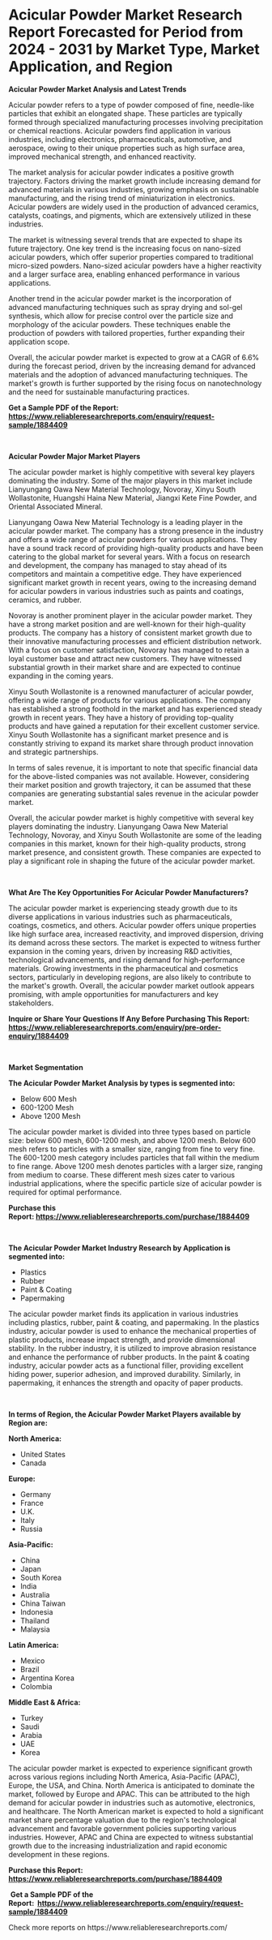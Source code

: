 <p><h1>Acicular Powder Market Research Report Forecasted for Period from 2024 -  2031 by Market Type, Market Application, and Region</h1></p><p><strong>Acicular Powder Market Analysis and Latest Trends</strong></p>
<p><p>Acicular powder refers to a type of powder composed of fine, needle-like particles that exhibit an elongated shape. These particles are typically formed through specialized manufacturing processes involving precipitation or chemical reactions. Acicular powders find application in various industries, including electronics, pharmaceuticals, automotive, and aerospace, owing to their unique properties such as high surface area, improved mechanical strength, and enhanced reactivity.</p><p>The market analysis for acicular powder indicates a positive growth trajectory. Factors driving the market growth include increasing demand for advanced materials in various industries, growing emphasis on sustainable manufacturing, and the rising trend of miniaturization in electronics. Acicular powders are widely used in the production of advanced ceramics, catalysts, coatings, and pigments, which are extensively utilized in these industries.</p><p>The market is witnessing several trends that are expected to shape its future trajectory. One key trend is the increasing focus on nano-sized acicular powders, which offer superior properties compared to traditional micro-sized powders. Nano-sized acicular powders have a higher reactivity and a larger surface area, enabling enhanced performance in various applications.</p><p>Another trend in the acicular powder market is the incorporation of advanced manufacturing techniques such as spray drying and sol-gel synthesis, which allow for precise control over the particle size and morphology of the acicular powders. These techniques enable the production of powders with tailored properties, further expanding their application scope.</p><p>Overall, the acicular powder market is expected to grow at a CAGR of 6.6% during the forecast period, driven by the increasing demand for advanced materials and the adoption of advanced manufacturing techniques. The market's growth is further supported by the rising focus on nanotechnology and the need for sustainable manufacturing practices.</p></p>
<p><strong>Get a Sample PDF of the Report:&nbsp; <a href="https://www.reliableresearchreports.com/enquiry/request-sample/1884409">https://www.reliableresearchreports.com/enquiry/request-sample/1884409</a></strong></p>
<p>&nbsp;</p>
<p><strong>Acicular Powder Major Market Players</strong></p>
<p><p>The acicular powder market is highly competitive with several key players dominating the industry. Some of the major players in this market include Lianyungang Oawa New Material Technology, Novoray, Xinyu South Wollastonite, Huangshi Haina New Material, Jiangxi Kete Fine Powder, and Oriental Associated Mineral.</p><p>Lianyungang Oawa New Material Technology is a leading player in the acicular powder market. The company has a strong presence in the industry and offers a wide range of acicular powders for various applications. They have a sound track record of providing high-quality products and have been catering to the global market for several years. With a focus on research and development, the company has managed to stay ahead of its competitors and maintain a competitive edge. They have experienced significant market growth in recent years, owing to the increasing demand for acicular powders in various industries such as paints and coatings, ceramics, and rubber.</p><p>Novoray is another prominent player in the acicular powder market. They have a strong market position and are well-known for their high-quality products. The company has a history of consistent market growth due to their innovative manufacturing processes and efficient distribution network. With a focus on customer satisfaction, Novoray has managed to retain a loyal customer base and attract new customers. They have witnessed substantial growth in their market share and are expected to continue expanding in the coming years.</p><p>Xinyu South Wollastonite is a renowned manufacturer of acicular powder, offering a wide range of products for various applications. The company has established a strong foothold in the market and has experienced steady growth in recent years. They have a history of providing top-quality products and have gained a reputation for their excellent customer service. Xinyu South Wollastonite has a significant market presence and is constantly striving to expand its market share through product innovation and strategic partnerships.</p><p>In terms of sales revenue, it is important to note that specific financial data for the above-listed companies was not available. However, considering their market position and growth trajectory, it can be assumed that these companies are generating substantial sales revenue in the acicular powder market.</p><p>Overall, the acicular powder market is highly competitive with several key players dominating the industry. Lianyungang Oawa New Material Technology, Novoray, and Xinyu South Wollastonite are some of the leading companies in this market, known for their high-quality products, strong market presence, and consistent growth. These companies are expected to play a significant role in shaping the future of the acicular powder market.</p></p>
<p>&nbsp;</p>
<p><strong>What Are The Key Opportunities For Acicular Powder Manufacturers?</strong></p>
<p><p>The acicular powder market is experiencing steady growth due to its diverse applications in various industries such as pharmaceuticals, coatings, cosmetics, and others. Acicular powder offers unique properties like high surface area, increased reactivity, and improved dispersion, driving its demand across these sectors. The market is expected to witness further expansion in the coming years, driven by increasing R&D activities, technological advancements, and rising demand for high-performance materials. Growing investments in the pharmaceutical and cosmetics sectors, particularly in developing regions, are also likely to contribute to the market's growth. Overall, the acicular powder market outlook appears promising, with ample opportunities for manufacturers and key stakeholders.</p></p>
<p><strong>Inquire or Share Your Questions If Any Before Purchasing This Report: <a href="https://www.reliableresearchreports.com/enquiry/pre-order-enquiry/1884409">https://www.reliableresearchreports.com/enquiry/pre-order-enquiry/1884409</a></strong></p>
<p>&nbsp;</p>
<p><strong>Market Segmentation</strong></p>
<p><strong>The Acicular Powder Market Analysis by types is segmented into:</strong></p>
<p><ul><li>Below 600 Mesh</li><li>600-1200 Mesh</li><li>Above 1200 Mesh</li></ul></p>
<p><p>The acicular powder market is divided into three types based on particle size: below 600 mesh, 600-1200 mesh, and above 1200 mesh. Below 600 mesh refers to particles with a smaller size, ranging from fine to very fine. The 600-1200 mesh category includes particles that fall within the medium to fine range. Above 1200 mesh denotes particles with a larger size, ranging from medium to coarse. These different mesh sizes cater to various industrial applications, where the specific particle size of acicular powder is required for optimal performance.</p></p>
<p><strong>Purchase this Report:&nbsp;<a href="https://www.reliableresearchreports.com/purchase/1884409">https://www.reliableresearchreports.com/purchase/1884409</a></strong></p>
<p>&nbsp;</p>
<p><strong>The Acicular Powder Market Industry Research by Application is segmented into:</strong></p>
<p><ul><li>Plastics</li><li>Rubber</li><li>Paint & Coating</li><li>Papermaking</li></ul></p>
<p><p>The acicular powder market finds its application in various industries including plastics, rubber, paint & coating, and papermaking. In the plastics industry, acicular powder is used to enhance the mechanical properties of plastic products, increase impact strength, and provide dimensional stability. In the rubber industry, it is utilized to improve abrasion resistance and enhance the performance of rubber products. In the paint & coating industry, acicular powder acts as a functional filler, providing excellent hiding power, superior adhesion, and improved durability. Similarly, in papermaking, it enhances the strength and opacity of paper products.</p></p>
<p>&nbsp;</p>
<p><strong>In terms of Region, the Acicular Powder Market Players available by Region are:</strong></p>
<p>
    <p> <strong> North America: </strong>
        <ul>
            <li>United States</li>
            <li>Canada</li>
        </ul>
        </p> 
    <p> <strong> Europe: </strong>
        <ul>
            <li>Germany</li>
            <li>France</li>
            <li>U.K.</li>
            <li>Italy</li>
            <li>Russia</li>
        </ul>
        </p> 
    <p> <strong> Asia-Pacific: </strong>
        <ul>
            <li>China</li>
            <li>Japan</li>
            <li>South Korea</li>
            <li>India</li>
            <li>Australia</li>
            <li>China Taiwan</li>
            <li>Indonesia</li>
            <li>Thailand</li>
            <li>Malaysia</li>
        </ul>
        </p> 
    <p> <strong> Latin America: </strong>
        <ul>
            <li>Mexico</li>
            <li>Brazil</li>
            <li>Argentina Korea</li>
            <li>Colombia</li>
        </ul>
        </p> 
    <p> <strong> Middle East & Africa: </strong>
        <ul>
            <li>Turkey</li>
            <li>Saudi</li>
            <li>Arabia</li>
            <li>UAE</li>
            <li>Korea</li>
        </ul>
    </p>
    </p>
<p><p>The acicular powder market is expected to experience significant growth across various regions including North America, Asia-Pacific (APAC), Europe, the USA, and China. North America is anticipated to dominate the market, followed by Europe and APAC. This can be attributed to the high demand for acicular powder in industries such as automotive, electronics, and healthcare. The North American market is expected to hold a significant market share percentage valuation due to the region's technological advancement and favorable government policies supporting various industries. However, APAC and China are expected to witness substantial growth due to the increasing industrialization and rapid economic development in these regions.</p></p>
<p><strong>Purchase this Report: <a href="https://www.reliableresearchreports.com/purchase/1884409">https://www.reliableresearchreports.com/purchase/1884409</a></strong></p>
<p>&nbsp;<strong>Get a Sample PDF of the Report:&nbsp;&nbsp;<a href="https://www.reliableresearchreports.com/enquiry/request-sample/1884409">https://www.reliableresearchreports.com/enquiry/request-sample/1884409</a></strong></p>
<p><strong></strong></p>
<p>Check more reports on https://www.reliableresearchreports.com/</p>